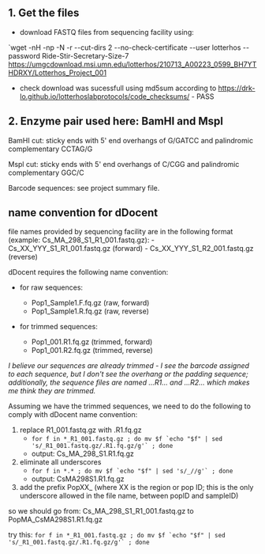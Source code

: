 ## 1. Get the files

- download FASTQ files from sequencing facility using:

`wget -nH -np -N -r --cut-dirs 2 --no-check-certificate --user lotterhos --password Ride-Stir-Secretary-Size-7 https://umgcdownload.msi.umn.edu/lotterhos/210713_A00223_0599_BH7YTHDRXY/Lotterhos_Project_001

- check download was sucessfull using md5sum according to https://drk-lo.github.io/lotterhoslabprotocols/code_checksums/ - PASS

## 2. Enzyme pair used here: BamHI and Mspl

BamHI cut: sticky ends with 5' end overhangs of G/GATCC and palindromic complementary CCTAG/G

Mspl cut: sticky ends with 5' end overhangs of C/CGG and palindromic complementary GGC/C  

Barcode sequences: see project summary file.

## name convention for dDocent

file names provided by sequencing facility are in the following format (example: Cs_MA_298_S1_R1_001.fastq.gz): 
      - Cs_XX_YYY_S1_R1_001.fastq.gz (forward)
      - Cs_XX_YYY_S1_R2_001.fastq.gz (reverse)

dDocent requires the following name convention:
- for raw sequences:

    - Pop1_Sample1.F.fq.gz (raw, forward)
    - Pop1_Sample1.R.fq.gz (raw, reverse)

- for trimmed sequences:

    - Pop1_001.R1.fq.gz (trimmed, forward)
    - Pop1_001.R2.fq.gz (trimmed, reverse)


*I believe our sequences are already trimmed - I see the barcode assigned to each sequence, but I don't see the overhang or the padding sequence; additionally, the sequence files are named ...R1... and ...R2... which makes me think they are trimmed.*

Assuming we have the trimmed sequences, we need to do the following to comply with dDocent name convention:

1) replace R1_001.fastq.gz  with .R1.fq.gz
    - ```for f in *_R1_001.fastq.gz ; do mv $f `echo "$f" | sed 's/_R1_001.fastq.gz/.R1.fq.gz/g'` ; done```
    - output: Cs_MA_298_S1.R1.fq.gz
2) eliminate all underscores
    - ```for f in *.* ; do mv $f `echo "$f" | sed 's/_//g'` ; done```
    - output: CsMA298S1.R1.fq.gz
3) add the prefix PopXX_ (where XX is the region or pop ID; this is the only underscore allowed in the file name, between popID and sampleID)


so we should go from: Cs_MA_298_S1_R1_001.fastq.gz to PopMA_CsMA298S1.R1.fq.gz




try this: ```for f in *_R1_001.fastq.gz ; do mv $f `echo "$f" | sed 's/_R1_001.fastq.gz/.R1.fq.gz/g'` ; done```




